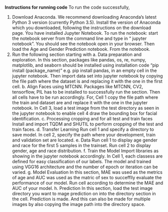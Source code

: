 **Instructions for running code**
To run the code successfully, 
1) Download Anaconda. We recommend downloading Anaconda’s latest Python 3 version (currently Python 3.5).
Install the version of Anaconda which you downloaded, following the instructions on the download page.
You have installed Jupyter Notebook. To run the notebook: start the notebook server from the command line and type in “ jupyter notebook”. You should see the notebook open in your browser.
Then load the Age and Gender Prediction notebook.
From the notebook.
2) Run the following section starting with 
a.	Data preparation and exploration.
In this section, packages like pandas, os, re, numpy, matplotlib, and seaborn should be installed using installation code “pip install (package_name)” e.g. pip install pandas, in an empty cell in the jupyter notebook. Then import data set into jupyter notebook by copying the file path where the dataset is and replacing it with the one in the first cell.
b.	Align Faces using MTCNN.
Packages like MTCNN, CV2, tensorflow, PIL has to be installed to successfully run the section. Then all cells have to be run accordingly. For, Cell 1 copy the file path where the train and dataset are and replace it with the one in the jupyter notebook. In Cell 3, load a test image from the test directory as seen in the jupyter notebook to enable cell 4 draw the bounding box for facial identification.
c.	Processing cropping and for all test and train faces 
Install and import TQDM and SHUTIL to perform cropping of the test and train faces.
d.	Transfer Learning
Run cell 1 and specify a directory to save model. In cell 2, specify the path where your development, train and validation set are located.
e.	Data 
Run cell 1 to display age gender and race for the first 5 samples in the trainset. Run cell 2 to display gender, age and race distribution.
f.	Train the Model
Import libraries as showing in the jupyter notebook accordingly. In Cell 1, each classess are defined for easy classification of our labels. The model and trained using VGG16 architecture and the number of epoch or iteration can be varied.
g.	Model Evaluation
In this section, MAE was used as the metrics of age and AUC was used as the matric of sex to succefflly evaluate the performance of our model. Run cell according to determine the MAE and AUC of your model.
h.	Prediction
In this section, load the test image directory you want to mage prediction on into the directory section in the cell. Prediction is made. And this can also be made for multiple images by also copying the image path into the directory space.


